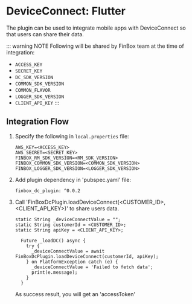# DeviceConnect: Flutter

The plugin can be used to integrate mobile apps with DeviceConnect so that users can share their data.

::: warning NOTE
Following will be shared by FinBox team at the time of integration:
- `ACCESS_KEY`
- `SECRET_KEY`
- `DC_SDK_VERSION`
- `COMMON_SDK_VERSION`
- `COMMON_FLAVOR`
- `LOGGER_SDK_VERSION`
- `CLIENT_API_KEY`
:::

## Integration Flow

1. Specify the following in `local.properties` file:
    ```
    AWS_KEY=<ACCESS_KEY>
    AWS_SECRET=<SECRET_KEY>
    FINBOX_RM_SDK_VERSION=<RM_SDK_VERSION>
    FINBOX_COMMON_SDK_VERSION=<COMMON_SDK_VERSION>
    FINBOX_LOGGER_SDK_VERSION=<LOGGER_SDK_VERSION>
    ```

2. Add plugin dependency in 'pubspec.yaml' file:
    ```
    finbox_dc_plugin: ^0.0.2
    ```

3. Call 'FinBoxDcPlugin.loadDeviceConnect(<CUSTOMER_ID>,<CLIENT_API_KEY>)' to share users data.
    ```flutter
    static String _deviceConnectValue = "";
    static String customerId = <CUSTOMER_ID>;
    static String apiKey = <CLIENT_API_KEY>;

      Future _loadDC() async {
        try {
          _deviceConnectValue = await FinBoxDcPlugin.loadDeviceConnect(customerId, apiKey);
        } on PlatformException catch (e) {
          _deviceConnectValue = 'Failed to fetch data';
          print(e.message);
        }
      }
    ```
    As success result, you will get an 'accessToken'


